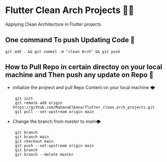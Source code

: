 # Flutter Clean Arch Projects 💙💙
Applying Clean Architecture in Flutter projects 

## One command To push Updating Code 💚
```
git add . && git commit -m "clean Arch" && git push
```
## How to Pull Repo in certain directoy on your local machine and Then push any update on Repo  💚
 - initialize the projrect and pull Repo Content on your local machine 🌩️
   ```
    git init 
    git remote add origin https://github.com/MahanaElbana/flutter_clean_arch_projects.git
    git pull --set-upstream origin main
   ```
 - Change the branch from *master* to *main*🌩️
   ```
    git branch 
    git branch main 
    git checkout main
    git push --set-upstream origin main
    git branch 
    git branch --delete master
   ```
